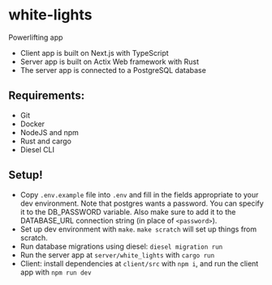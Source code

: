 # white-lights
Powerlifting app

- Client app is built on Next.js with TypeScript
- Server app is built on Actix Web framework with Rust
- The server app is connected to a PostgreSQL database

## Requirements:

- Git
- Docker
- NodeJS and npm
- Rust and cargo
- Diesel CLI

## Setup!

- Copy `.env.example` file into `.env` and fill in the fields appropriate to your dev environment. Note that postgres wants a password. You can specify it to the DB_PASSWORD variable. Also make sure to add it to the DATABASE_URL connection string (in place of `<password>`).
- Set up dev environment with `make`. `make scratch` will set up things from scratch.
- Run database migrations using diesel: `diesel migration run`
- Run the server app at `server/white_lights` with `cargo run`
- Client: install dependencies at `client/src` with `npm i`, and run the client app with `npm run dev`
